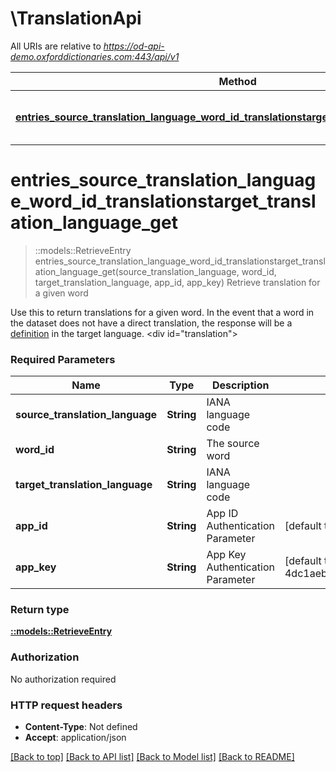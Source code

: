 # \TranslationApi

All URIs are relative to *https://od-api-demo.oxforddictionaries.com:443/api/v1*

Method | HTTP request | Description
------------- | ------------- | -------------
[**entries_source_translation_language_word_id_translationstarget_translation_language_get**](TranslationApi.md#entries_source_translation_language_word_id_translationstarget_translation_language_get) | **Get** /entries/{source_translation_language}/{word_id}/translations&#x3D;{target_translation_language} | Retrieve translation for a given word


# **entries_source_translation_language_word_id_translationstarget_translation_language_get**
> ::models::RetrieveEntry entries_source_translation_language_word_id_translationstarget_translation_language_get(source_translation_language, word_id, target_translation_language, app_id, app_key)
Retrieve translation for a given word

 Use this to return translations for a given word. In the event that a word in the dataset does not have a direct translation, the response will be a [definition](documentation/glossary?term=entry) in the target language.    <div id=\"translation\"></div> 

### Required Parameters

Name | Type | Description  | Notes
------------- | ------------- | ------------- | -------------
  **source_translation_language** | **String**| IANA language code | 
  **word_id** | **String**| The source word | 
  **target_translation_language** | **String**| IANA language code | 
  **app_id** | **String**| App ID Authentication Parameter | [default to 5037d509]
  **app_key** | **String**| App Key Authentication Parameter | [default to 4dc1aebaa63721f0f8e79a55e2514bc7]

### Return type

[**::models::RetrieveEntry**](RetrieveEntry.md)

### Authorization

No authorization required

### HTTP request headers

 - **Content-Type**: Not defined
 - **Accept**: application/json

[[Back to top]](#) [[Back to API list]](../README.md#documentation-for-api-endpoints) [[Back to Model list]](../README.md#documentation-for-models) [[Back to README]](../README.md)

